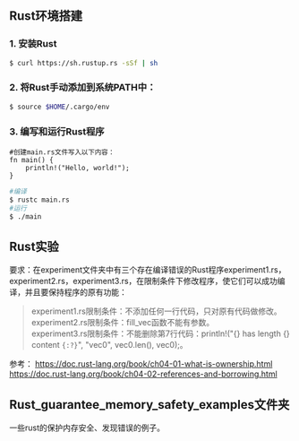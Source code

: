 ## Rust环境搭建
### 1. 安装Rust
```bash
$ curl https://sh.rustup.rs -sSf | sh
```
### 2. 将Rust手动添加到系统PATH中：
```bash
$ source $HOME/.cargo/env
```
### 3. 编写和运行Rust程序
```
#创建main.rs文件写入以下内容：
fn main() {
    println!("Hello, world!");
}
```
```bash
#编译
$ rustc main.rs
#运行
$ ./main
```
## Rust实验
要求：在experiment文件夹中有三个存在编译错误的Rust程序experiment1.rs，experiment2.rs，experiment3.rs，在限制条件下修改程序，使它们可以成功编译，并且要保持程序的原有功能：

> experiment1.rs限制条件：不添加任何一行代码，只对原有代码做修改。  
experiment2.rs限制条件：fill_vec函数不能有参数。  
experiment3.rs限制条件：不能删除第7行代码：println!("{} has length {} content `{:?}`", "vec0", vec0.len(), vec0);。

参考：
https://doc.rust-lang.org/book/ch04-01-what-is-ownership.html
https://doc.rust-lang.org/book/ch04-02-references-and-borrowing.html

## Rust_guarantee_memory_safety_examples文件夹
一些rust的保护内存安全、发现错误的例子。